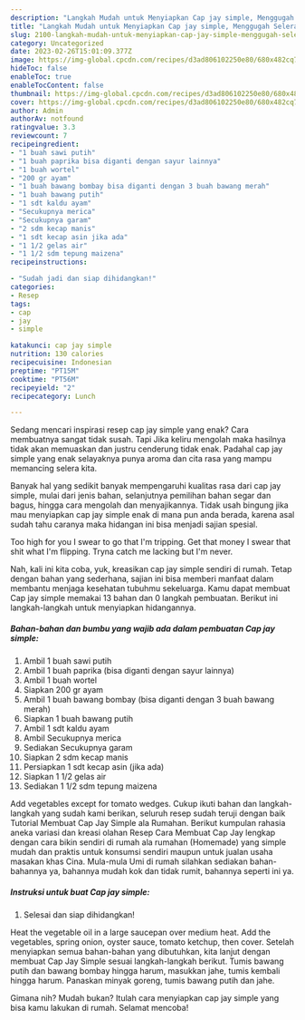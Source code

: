 ```yaml
---
description: "Langkah Mudah untuk Menyiapkan Cap jay simple, Menggugah Selera"
title: "Langkah Mudah untuk Menyiapkan Cap jay simple, Menggugah Selera"
slug: 2100-langkah-mudah-untuk-menyiapkan-cap-jay-simple-menggugah-selera
category: Uncategorized
date: 2023-02-26T15:01:09.377Z
image: https://img-global.cpcdn.com/recipes/d3ad806102250e80/680x482cq70/cap-jay-simple-foto-resep-utama.jpg
hideToc: false
enableToc: true
enableTocContent: false
thumbnail: https://img-global.cpcdn.com/recipes/d3ad806102250e80/680x482cq70/cap-jay-simple-foto-resep-utama.jpg
cover: https://img-global.cpcdn.com/recipes/d3ad806102250e80/680x482cq70/cap-jay-simple-foto-resep-utama.jpg
author: Admin
authorAv: notfound
ratingvalue: 3.3
reviewcount: 7
recipeingredient:
- "1 buah sawi putih"
- "1 buah paprika bisa diganti dengan sayur lainnya"
- "1 buah wortel"
- "200 gr ayam"
- "1 buah bawang bombay bisa diganti dengan 3 buah bawang merah"
- "1 buah bawang putih"
- "1 sdt kaldu ayam"
- "Secukupnya merica"
- "Secukupnya garam"
- "2 sdm kecap manis"
- "1 sdt kecap asin jika ada"
- "1 1/2 gelas air"
- "1 1/2 sdm tepung maizena"
recipeinstructions:

- "Sudah jadi dan siap dihidangkan!"
categories:
- Resep
tags:
- cap
- jay
- simple

katakunci: cap jay simple 
nutrition: 130 calories
recipecuisine: Indonesian
preptime: "PT15M"
cooktime: "PT56M"
recipeyield: "2"
recipecategory: Lunch

---
```



Sedang mencari inspirasi resep cap jay simple yang enak? Cara membuatnya sangat tidak susah. Tapi Jika keliru mengolah maka hasilnya tidak akan memuaskan dan justru cenderung tidak enak. Padahal cap jay simple yang enak selayaknya punya aroma dan cita rasa yang mampu memancing selera kita.


Banyak hal yang sedikit banyak mempengaruhi kualitas rasa dari cap jay simple, mulai dari jenis bahan, selanjutnya pemilihan bahan segar dan bagus, hingga cara mengolah dan menyajikannya. Tidak usah bingung jika mau menyiapkan cap jay simple enak di mana pun anda berada, karena asal sudah tahu caranya maka hidangan ini bisa menjadi sajian spesial.

Too high for you I swear to go that I&#39;m tripping. Get that money I swear that shit what I&#39;m flipping. Tryna catch me lacking but I&#39;m never.


Nah, kali ini kita coba, yuk, kreasikan cap jay simple sendiri di rumah. Tetap dengan bahan yang sederhana, sajian ini bisa memberi manfaat dalam membantu menjaga kesehatan tubuhmu sekeluarga. Kamu dapat membuat Cap jay simple memakai 13 bahan dan 0 langkah pembuatan. Berikut ini langkah-langkah untuk menyiapkan hidangannya.

<!--inarticleads1-->

##### Bahan-bahan dan bumbu yang wajib ada dalam pembuatan Cap jay simple:

1. Ambil 1 buah sawi putih
1. Ambil 1 buah paprika (bisa diganti dengan sayur lainnya)
1. Ambil 1 buah wortel
1. Siapkan 200 gr ayam
1. Ambil 1 buah bawang bombay (bisa diganti dengan 3 buah bawang merah)
1. Siapkan 1 buah bawang putih
1. Ambil 1 sdt kaldu ayam
1. Ambil Secukupnya merica
1. Sediakan Secukupnya garam
1. Siapkan 2 sdm kecap manis
1. Persiapkan 1 sdt kecap asin (jika ada)
1. Siapkan 1 1/2 gelas air
1. Sediakan 1 1/2 sdm tepung maizena


Add vegetables except for tomato wedges. Cukup ikuti bahan dan langkah-langkah yang sudah kami berikan, seluruh resep sudah teruji dengan baik Tutorial Membuat Cap Jay Simple ala Rumahan. Berikut kumpulan rahasia aneka variasi dan kreasi olahan Resep Cara Membuat Cap Jay lengkap dengan cara bikin sendiri di rumah ala rumahan (Homemade) yang simple mudah dan praktis untuk konsumsi sendiri maupun untuk jualan usaha masakan khas Cina. Mula-mula Umi di rumah silahkan sediakan bahan-bahannya ya, bahannya mudah kok dan tidak rumit, bahannya seperti ini ya. 

<!--inarticleads2-->

##### Instruksi untuk buat Cap jay simple:


1. Selesai dan siap dihidangkan!

Heat the vegetable oil in a large saucepan over medium heat. Add the vegetables, spring onion, oyster sauce, tomato ketchup, then cover. Setelah menyiapkan semua bahan-bahan yang dibutuhkan, kita lanjut dengan membuat Cap Jay Simple sesuai langkah-langkah berikut. Tumis bawang putih dan bawang bombay hingga harum, masukkan jahe, tumis kembali hingga harum. Panaskan minyak goreng, tumis bawang putih dan jahe. 

Gimana nih? Mudah bukan? Itulah cara menyiapkan cap jay simple yang bisa kamu lakukan di rumah. Selamat mencoba!
